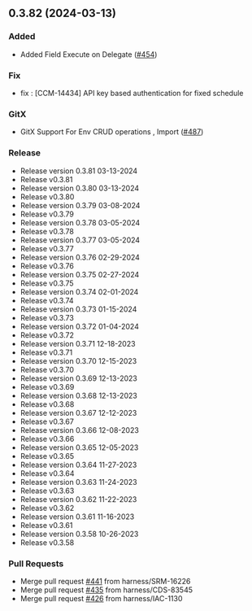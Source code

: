 
<a name="0.3.82"></a>
## 0.3.82 (2024-03-13)

### Added

* Added Field Execute on Delegate ([#454](https://github.com/harness/harness-go-sdk/issues/454))

### Fix

* fix : [CCM-14434] API key based authentication for fixed schedule

### GitX

* GitX Support For Env CRUD operations , Import ([#487](https://github.com/harness/harness-go-sdk/issues/487))

### Release

* Release version 0.3.81 03-13-2024
* Release v0.3.81
* Release version 0.3.80 03-13-2024
* Release v0.3.80
* Release version 0.3.79 03-08-2024
* Release v0.3.79
* Release version 0.3.78 03-05-2024
* Release v0.3.78
* Release version 0.3.77 03-05-2024
* Release v0.3.77
* Release version 0.3.76 02-29-2024
* Release v0.3.76
* Release version 0.3.75 02-27-2024
* Release v0.3.75
* Release version 0.3.74 02-01-2024
* Release v0.3.74
* Release version 0.3.73 01-15-2024
* Release v0.3.73
* Release version 0.3.72 01-04-2024
* Release v0.3.72
* Release version 0.3.71 12-18-2023
* Release v0.3.71
* Release version 0.3.70 12-15-2023
* Release v0.3.70
* Release version 0.3.69 12-13-2023
* Release v0.3.69
* Release version 0.3.68 12-13-2023
* Release v0.3.68
* Release version 0.3.67 12-12-2023
* Release v0.3.67
* Release version 0.3.66 12-08-2023
* Release v0.3.66
* Release version 0.3.65 12-05-2023
* Release v0.3.65
* Release version 0.3.64 11-27-2023
* Release v0.3.64
* Release version 0.3.63 11-24-2023
* Release v0.3.63
* Release version 0.3.62 11-22-2023
* Release v0.3.62
* Release version 0.3.61 11-16-2023
* Release v0.3.61
* Release version 0.3.58 10-26-2023
* Release v0.3.58

### Pull Requests

* Merge pull request [#441](https://github.com/harness/harness-go-sdk/issues/441) from harness/SRM-16226
* Merge pull request [#435](https://github.com/harness/harness-go-sdk/issues/435) from harness/CDS-83545
* Merge pull request [#426](https://github.com/harness/harness-go-sdk/issues/426) from harness/IAC-1130

